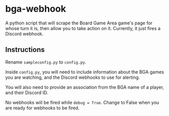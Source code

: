 # bga-webhook

A python script that will scrape the Board Game Area game's page for
whose turn it is, then allow you to take action on it.  Currently, it
just fires a Discord webhook.

## Instructions

Rename `sampleconfig.py` to `config.py`.

Inside `config.py`, you will need to include information about the BGA
games you are watching, and the Discord webhooks to use for alerting.

You will also need to provide an association from the BGA name of a
player, and their Discord ID.

No webhooks will be fired while `debug = True`.  Change to False when you
are ready for webhooks to be fired.
